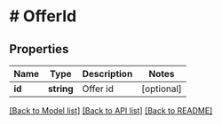 # # OfferId

## Properties

Name | Type | Description | Notes
------------ | ------------- | ------------- | -------------
**id** | **string** | Offer id | [optional] 

[[Back to Model list]](../../README.md#documentation-for-models) [[Back to API list]](../../README.md#documentation-for-api-endpoints) [[Back to README]](../../README.md)


